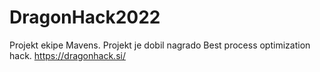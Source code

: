 # DragonHack2022
Projekt ekipe Mavens. Projekt je dobil nagrado Best process optimization hack.
https://dragonhack.si/
